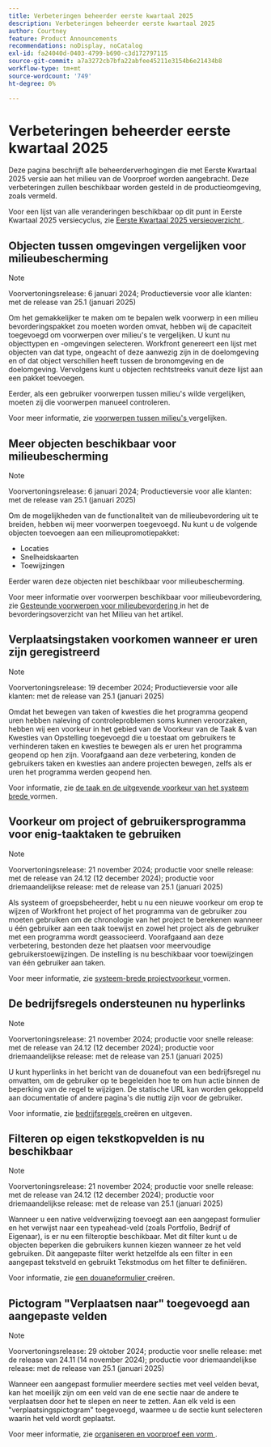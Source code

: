 ```yaml
---
title: Verbeteringen beheerder eerste kwartaal 2025
description: Verbeteringen beheerder eerste kwartaal 2025
author: Courtney
feature: Product Announcements
recommendations: noDisplay, noCatalog
exl-id: fa24040d-0403-4799-b690-c3d172797115
source-git-commit: a7a3272cb7bfa22abfee45211e3154b6e21434b8
workflow-type: tm+mt
source-wordcount: '749'
ht-degree: 0%

---
```


# Verbeteringen beheerder eerste kwartaal 2025

Deze pagina beschrijft alle beheerderverhogingen die met Eerste Kwartaal 2025 versie aan het milieu van de Voorproef worden aangebracht. Deze verbeteringen zullen beschikbaar worden gesteld in de productieomgeving, zoals vermeld.

Voor een lijst van alle veranderingen beschikbaar op dit punt in Eerste Kwartaal 2025 versiecyclus, zie [ Eerste Kwartaal 2025 versieoverzicht ](/help/quicksilver/product-announcements/product-releases/25-q1-release-activity/25-q1-release-overview.md).

## Objecten tussen omgevingen vergelijken voor milieubescherming

>[!NOTE]
>
>Voorvertoningsrelease: 6 januari 2024; Productieversie voor alle klanten: met de release van 25.1 (januari 2025)

Om het gemakkelijker te maken om te bepalen welk voorwerp in een milieu bevorderingspakket zou moeten worden omvat, hebben wij de capaciteit toegevoegd om voorwerpen over milieu&#39;s te vergelijken. U kunt nu objecttypen en -omgevingen selecteren. Workfront genereert een lijst met objecten van dat type, ongeacht of deze aanwezig zijn in de doelomgeving en of dat object verschillen heeft tussen de bronomgeving en de doelomgeving. Vervolgens kunt u objecten rechtstreeks vanuit deze lijst aan een pakket toevoegen.

Eerder, als een gebruiker voorwerpen tussen milieu&#39;s wilde vergelijken, moeten zij die voorwerpen manueel controleren.

Voor meer informatie, zie [ voorwerpen tussen milieu&#39;s ](/help/quicksilver/administration-and-setup/set-up-workfront/workfront-testing-environments/environment-promotion-compare.md) vergelijken.

## Meer objecten beschikbaar voor milieubescherming

>[!NOTE]
>
>Voorvertoningsrelease: 6 januari 2024; Productieversie voor alle klanten: met de release van 25.1 (januari 2025)

Om de mogelijkheden van de functionaliteit van de milieubevordering uit te breiden, hebben wij meer voorwerpen toegevoegd. Nu kunt u de volgende objecten toevoegen aan een milieupromotiepakket:

* Locaties
* Snelheidskaarten
* Toewijzingen

Eerder waren deze objecten niet beschikbaar voor milieubescherming.

Voor meer informatie over voorwerpen beschikbaar voor milieubevordering, zie [ Gesteunde voorwerpen voor milieubevordering ](/help/quicksilver/administration-and-setup/set-up-workfront/workfront-testing-environments/environment-promotion-in-wf.md#supported-objects-for-environment-promotion) in het de bevorderingsoverzicht van het Milieu van het artikel.

## Verplaatsingstaken voorkomen wanneer er uren zijn geregistreerd

>[!NOTE]
>
>Voorvertoningsrelease: 19 december 2024; Productieversie voor alle klanten: met de release van 25.1 (januari 2025)

Omdat het bewegen van taken of kwesties die het programma geopend uren hebben naleving of controleproblemen soms kunnen veroorzaken, hebben wij een voorkeur in het gebied van de Voorkeur van de Taak &amp; van Kwesties van Opstelling toegevoegd die u toestaat om gebruikers te verhinderen taken en kwesties te bewegen als er uren het programma geopend op hen zijn. Voorafgaand aan deze verbetering, konden de gebruikers taken en kwesties aan andere projecten bewegen, zelfs als er uren het programma werden geopend hen.

Voor informatie, zie [ de taak en de uitgevende voorkeur van het systeem brede ](/help/quicksilver/administration-and-setup/set-up-workfront/configure-system-defaults/set-task-issue-preferences.md) vormen.

## Voorkeur om project of gebruikersprogramma voor enig-taaktaken te gebruiken

>[!NOTE]
>
>Voorvertoningsrelease: 21 november 2024; productie voor snelle release: met de release van 24.12 (12 december 2024); productie voor driemaandelijkse release: met de release van 25.1 (januari 2025)

Als systeem of groepsbeheerder, hebt u nu een nieuwe voorkeur om erop te wijzen of Workfront het project of het programma van de gebruiker zou moeten gebruiken om de chronologie van het project te berekenen wanneer u één gebruiker aan een taak toewijst en zowel het project als de gebruiker met een programma wordt geassocieerd. Voorafgaand aan deze verbetering, bestonden deze het plaatsen voor meervoudige gebruikerstoewijzingen. De instelling is nu beschikbaar voor toewijzingen van één gebruiker aan taken.

Voor meer informatie, zie [ systeem-brede projectvoorkeur ](/help/quicksilver/administration-and-setup/set-up-workfront/configure-system-defaults/set-project-preferences.md) vormen.

## De bedrijfsregels ondersteunen nu hyperlinks

>[!NOTE]
>
>Voorvertoningsrelease: 21 november 2024; productie voor snelle release: met de release van 24.12 (12 december 2024); productie voor driemaandelijkse release: met de release van 25.1 (januari 2025)

U kunt hyperlinks in het bericht van de douanefout van een bedrijfsregel nu omvatten, om de gebruiker op te begeleiden hoe te om hun actie binnen de beperking van de regel te wijzigen. De statische URL kan worden gekoppeld aan documentatie of andere pagina&#39;s die nuttig zijn voor de gebruiker.

Voor informatie, zie [ bedrijfsregels ](/help/quicksilver/administration-and-setup/set-up-workfront/configure-system-defaults/business-rules.md) creëren en uitgeven.

## Filteren op eigen tekstkopvelden is nu beschikbaar

>[!NOTE]
>
>Voorvertoningsrelease: 21 november 2024; productie voor snelle release: met de release van 24.12 (12 december 2024); productie voor driemaandelijkse release: met de release van 25.1 (januari 2025)

Wanneer u een native veldverwijzing toevoegt aan een aangepast formulier en het verwijst naar een typeahead-veld (zoals Portfolio, Bedrijf of Eigenaar), is er nu een filteroptie beschikbaar. Met dit filter kunt u de objecten beperken die gebruikers kunnen kiezen wanneer ze het veld gebruiken. Dit aangepaste filter werkt hetzelfde als een filter in een aangepast tekstveld en gebruikt Tekstmodus om het filter te definiëren.

Voor informatie, zie [ een douaneformulier ](/help/quicksilver/administration-and-setup/customize-workfront/create-manage-custom-forms/form-designer/design-a-form/design-a-form.md) creëren.

## Pictogram &quot;Verplaatsen naar&quot; toegevoegd aan aangepaste velden

>[!NOTE]
>
>Voorvertoningsrelease: 29 oktober 2024; productie voor snelle release: met de release van 24.11 (14 november 2024); productie voor driemaandelijkse release: met de release van 25.1 (januari 2025)

Wanneer een aangepast formulier meerdere secties met veel velden bevat, kan het moeilijk zijn om een veld van de ene sectie naar de andere te verplaatsen door het te slepen en neer te zetten. Aan elk veld is een &quot;verplaatsingspictogram&quot; toegevoegd, waarmee u de sectie kunt selecteren waarin het veld wordt geplaatst.

Voor meer informatie, zie [ organiseren en voorproef een vorm ](/help/quicksilver/administration-and-setup/customize-workfront/create-manage-custom-forms/form-designer/design-a-form/organize-a-form.md).
